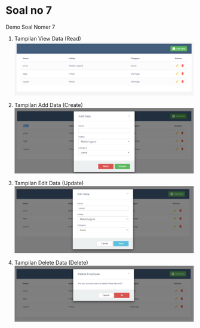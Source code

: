 
# Soal no 7

  
Demo Soal Nomer 7
1. Tampilan View Data (Read)
![view](https://github.com/murayyan/arkademy/blob/master/nomer7/assets/gambar1.PNG?raw=true)

2. Tampilan Add Data (Create)
![Add](https://github.com/murayyan/arkademy/blob/master/nomer7/assets/gambar2.PNG?raw=true)

3. Tampilan Edit Data (Update)
![Update](https://github.com/murayyan/arkademy/blob/master/nomer7/assets/gambar3.PNG?raw=true)

4. Tampilan Delete Data (Delete)
![Update](https://github.com/murayyan/arkademy/blob/master/nomer7/assets/gambar4.PNG?raw=true)
